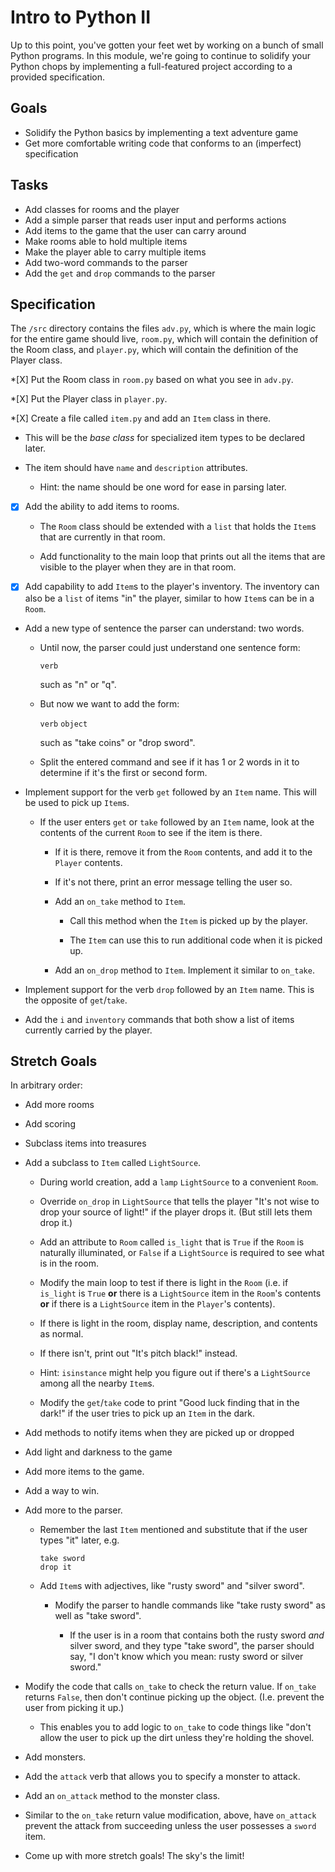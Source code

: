 # Intro to Python II

Up to this point, you've gotten your feet wet by working on a bunch of small Python programs. In this module, we're going to continue to solidify your Python chops by implementing a full-featured project according to a provided specification.

## Goals

- Solidify the Python basics by implementing a text adventure game
- Get more comfortable writing code that conforms to an (imperfect) specification

## Tasks

- Add classes for rooms and the player
- Add a simple parser that reads user input and performs actions
- Add items to the game that the user can carry around
- Make rooms able to hold multiple items
- Make the player able to carry multiple items
- Add two-word commands to the parser
- Add the `get` and `drop` commands to the parser

## Specification

The `/src` directory contains the files `adv.py`, which is where the main logic for the entire game should live, `room.py`, which will contain the definition of the Room class, and `player.py`, which will contain the definition of the Player class.

\*[X] Put the Room class in `room.py` based on what you see in `adv.py`.

\*[X] Put the Player class in `player.py`.

\*[X] Create a file called `item.py` and add an `Item` class in there.

- This will be the _base class_ for specialized item types to be declared
  later.

- The item should have `name` and `description` attributes.

  - Hint: the name should be one word for ease in parsing later.

- [x] Add the ability to add items to rooms.

  - The `Room` class should be extended with a `list` that holds the `Item`s
    that are currently in that room.

  - Add functionality to the main loop that prints out all the items that are
    visible to the player when they are in that room.

- [x] Add capability to add `Item`s to the player's inventory. The inventory can
      also be a `list` of items "in" the player, similar to how `Item`s can be in a
      `Room`.

- Add a new type of sentence the parser can understand: two words.

  - Until now, the parser could just understand one sentence form:

    `verb`

    such as "n" or "q".

  - But now we want to add the form:

    `verb` `object`

    such as "take coins" or "drop sword".

  - Split the entered command and see if it has 1 or 2 words in it to determine
    if it's the first or second form.

- Implement support for the verb `get` followed by an `Item` name. This will be
  used to pick up `Item`s.

  - If the user enters `get` or `take` followed by an `Item` name, look at the
    contents of the current `Room` to see if the item is there.

    - If it is there, remove it from the `Room` contents, and add it to the
      `Player` contents.

    - If it's not there, print an error message telling the user so.

    - Add an `on_take` method to `Item`.

      - Call this method when the `Item` is picked up by the player.

      - The `Item` can use this to run additional code when it is picked up.

    - Add an `on_drop` method to `Item`. Implement it similar to `on_take`.

- Implement support for the verb `drop` followed by an `Item` name. This is the
  opposite of `get`/`take`.

- Add the `i` and `inventory` commands that both show a list of items currently
  carried by the player.

## Stretch Goals

In arbitrary order:

- Add more rooms

- Add scoring

- Subclass items into treasures

- Add a subclass to `Item` called `LightSource`.

  - During world creation, add a `lamp` `LightSource` to a convenient `Room`.

  - Override `on_drop` in `LightSource` that tells the player "It's not wise to
    drop your source of light!" if the player drops it. (But still lets them drop
    it.)

  - Add an attribute to `Room` called `is_light` that is `True` if the `Room` is
    naturally illuminated, or `False` if a `LightSource` is required to see what
    is in the room.

  - Modify the main loop to test if there is light in the `Room` (i.e. if
    `is_light` is `True` **or** there is a `LightSource` item in the `Room`'s
    contents **or** if there is a `LightSource` item in the `Player`'s contents).

  - If there is light in the room, display name, description, and contents as
    normal.

  - If there isn't, print out "It's pitch black!" instead.

  - Hint: `isinstance` might help you figure out if there's a `LightSource`
    among all the nearby `Item`s.

  - Modify the `get`/`take` code to print "Good luck finding that in the dark!" if
    the user tries to pick up an `Item` in the dark.

- Add methods to notify items when they are picked up or dropped

- Add light and darkness to the game

- Add more items to the game.

- Add a way to win.

- Add more to the parser.

  - Remember the last `Item` mentioned and substitute that if the user types
    "it" later, e.g.

    ```
    take sword
    drop it
    ```

  - Add `Item`s with adjectives, like "rusty sword" and "silver sword".

    - Modify the parser to handle commands like "take rusty sword" as well as
      "take sword".

      - If the user is in a room that contains both the rusty sword _and_ silver
        sword, and they type "take sword", the parser should say, "I don't know
        which you mean: rusty sword or silver sword."

- Modify the code that calls `on_take` to check the return value. If `on_take`
  returns `False`, then don't continue picking up the object. (I.e. prevent the
  user from picking it up.)

  - This enables you to add logic to `on_take` to code things like "don't allow
    the user to pick up the dirt unless they're holding the shovel.

- Add monsters.

- Add the `attack` verb that allows you to specify a monster to attack.

- Add an `on_attack` method to the monster class.

- Similar to the `on_take` return value modification, above, have `on_attack`
  prevent the attack from succeeding unless the user possesses a `sword` item.

- Come up with more stretch goals! The sky's the limit!
